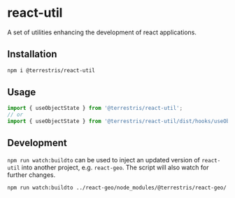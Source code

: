 # react-util

A set of utilities enhancing the development of react applications.

## Installation

```sh
npm i @terrestris/react-util
```

## Usage

```js
import { useObjectState } from '@terrestris/react-util';
// or
import { useObjectState } from '@terrestris/react-util/dist/hooks/useObjectState/useObjectState';
```

## Development

`npm run watch:buildto` can be used to inject an updated version of `react-util` into another project, e.g. `react-geo`.
The script will also watch for further changes.

```sh
npm run watch:buildto ../react-geo/node_modules/@terrestris/react-geo/
```
